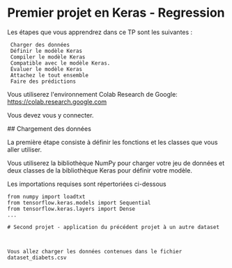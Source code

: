 # Premier projet en Keras - Regression

Les étapes que vous apprendrez dans ce TP sont les suivantes :

     Charger des données
     Définir le modèle Keras
     Compiler le modèle Keras
     Compatible avec le modèle Keras.
     Évaluer le modèle Keras
     Attachez le tout ensemble
     Faire des prédictions

Vous utiliserez l'environnement Colab Research de Google: https://colab.research.google.com

Vous devez vous y connecter.

## Chargement des données

La première étape consiste à définir les fonctions et les classes que vous aller utiliser.

Vous utiliserez la bibliothèque NumPy pour charger votre jeu de données et deux classes de la bibliothèque Keras pour définir votre modèle.

Les importations requises sont répertoriées ci-dessous

```
from numpy import loadtxt
from tensorflow.keras.models import Sequential
from tensorflow.keras.layers import Dense
...

# Second projet - application du précédent projet à un autre dataset



Vous allez charger les données contenues dans le fichier dataset_diabets.csv

